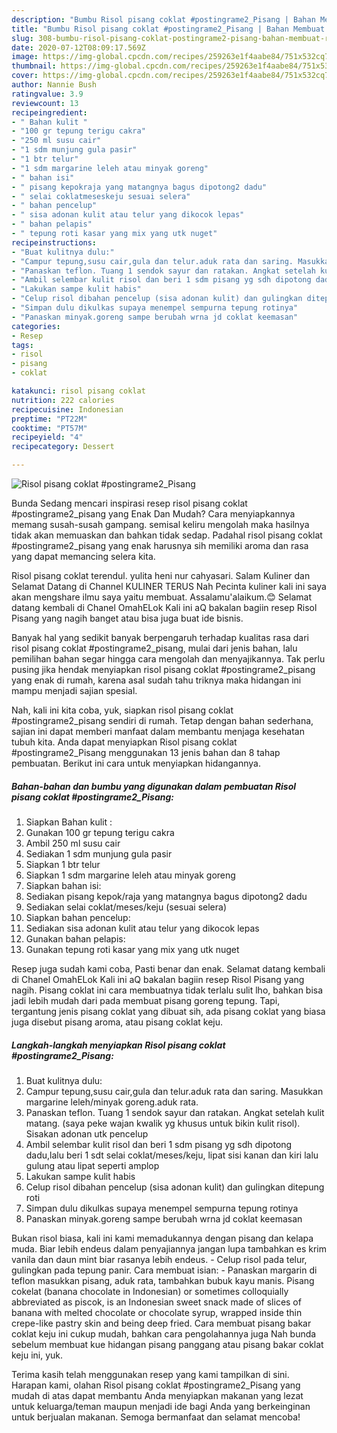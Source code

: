 ```yaml
---
description: "Bumbu Risol pisang coklat #postingrame2_Pisang | Bahan Membuat Risol pisang coklat #postingrame2_Pisang Yang Mudah Dan Praktis"
title: "Bumbu Risol pisang coklat #postingrame2_Pisang | Bahan Membuat Risol pisang coklat #postingrame2_Pisang Yang Mudah Dan Praktis"
slug: 308-bumbu-risol-pisang-coklat-postingrame2-pisang-bahan-membuat-risol-pisang-coklat-postingrame2-pisang-yang-mudah-dan-praktis
date: 2020-07-12T08:09:17.569Z
image: https://img-global.cpcdn.com/recipes/259263e1f4aabe84/751x532cq70/risol-pisang-coklat-postingrame2_pisang-foto-resep-utama.jpg
thumbnail: https://img-global.cpcdn.com/recipes/259263e1f4aabe84/751x532cq70/risol-pisang-coklat-postingrame2_pisang-foto-resep-utama.jpg
cover: https://img-global.cpcdn.com/recipes/259263e1f4aabe84/751x532cq70/risol-pisang-coklat-postingrame2_pisang-foto-resep-utama.jpg
author: Nannie Bush
ratingvalue: 3.9
reviewcount: 13
recipeingredient:
- " Bahan kulit "
- "100 gr tepung terigu cakra"
- "250 ml susu cair"
- "1 sdm munjung gula pasir"
- "1 btr telur"
- "1 sdm margarine leleh atau minyak goreng"
- " bahan isi"
- " pisang kepokraja yang matangnya bagus dipotong2 dadu"
- " selai coklatmeseskeju sesuai selera"
- " bahan pencelup"
- " sisa adonan kulit atau telur yang dikocok lepas"
- " bahan pelapis"
- " tepung roti kasar yang mix yang utk nuget"
recipeinstructions:
- "Buat kulitnya dulu:"
- "Campur tepung,susu cair,gula dan telur.aduk rata dan saring. Masukkan margarine leleh/minyak goreng.aduk rata."
- "Panaskan teflon. Tuang 1 sendok sayur dan ratakan. Angkat setelah kulit matang. (saya peke wajan kwalik yg khusus untuk bikin kulit risol). Sisakan adonan utk pencelup"
- "Ambil selembar kulit risol dan beri 1 sdm pisang yg sdh dipotong dadu,lalu beri 1 sdt selai coklat/meses/keju, lipat sisi kanan dan kiri lalu gulung atau lipat seperti amplop"
- "Lakukan sampe kulit habis"
- "Celup risol dibahan pencelup (sisa adonan kulit) dan gulingkan ditepung roti"
- "Simpan dulu dikulkas supaya menempel sempurna tepung rotinya"
- "Panaskan minyak.goreng sampe berubah wrna jd coklat keemasan"
categories:
- Resep
tags:
- risol
- pisang
- coklat

katakunci: risol pisang coklat 
nutrition: 222 calories
recipecuisine: Indonesian
preptime: "PT22M"
cooktime: "PT57M"
recipeyield: "4"
recipecategory: Dessert

---
```



![Risol pisang coklat #postingrame2_Pisang](https://img-global.cpcdn.com/recipes/259263e1f4aabe84/751x532cq70/risol-pisang-coklat-postingrame2_pisang-foto-resep-utama.jpg)

Bunda Sedang mencari inspirasi resep risol pisang coklat #postingrame2_pisang yang Enak Dan Mudah? Cara menyiapkannya memang susah-susah gampang. semisal keliru mengolah maka hasilnya tidak akan memuaskan dan bahkan tidak sedap. Padahal risol pisang coklat #postingrame2_pisang yang enak harusnya sih memiliki aroma dan rasa yang dapat memancing selera kita.

Risol pisang coklat terendul. yulita heni nur cahyasari. Salam Kuliner dan Selamat Datang di Channel KULINER TERUS Nah Pecinta kuliner kali ini saya akan mengshare ilmu saya yaitu membuat. Assalamu&#39;alaikum.😊 Selamat datang kembali di Chanel OmahELok Kali ini aQ bakalan bagiin resep Risol Pisang yang nagih banget atau bisa juga buat ide bisnis.

Banyak hal yang sedikit banyak berpengaruh terhadap kualitas rasa dari risol pisang coklat #postingrame2_pisang, mulai dari jenis bahan, lalu pemilihan bahan segar hingga cara mengolah dan menyajikannya. Tak perlu pusing jika hendak menyiapkan risol pisang coklat #postingrame2_pisang yang enak di rumah, karena asal sudah tahu triknya maka hidangan ini mampu menjadi sajian spesial.


Nah, kali ini kita coba, yuk, siapkan risol pisang coklat #postingrame2_pisang sendiri di rumah. Tetap dengan bahan sederhana, sajian ini dapat memberi manfaat dalam membantu menjaga kesehatan tubuh kita. Anda dapat menyiapkan Risol pisang coklat #postingrame2_Pisang menggunakan 13 jenis bahan dan 8 tahap pembuatan. Berikut ini cara untuk menyiapkan hidangannya.

<!--inarticleads1-->

##### Bahan-bahan dan bumbu yang digunakan dalam pembuatan Risol pisang coklat #postingrame2_Pisang:

1. Siapkan  Bahan kulit :
1. Gunakan 100 gr tepung terigu cakra
1. Ambil 250 ml susu cair
1. Sediakan 1 sdm munjung gula pasir
1. Siapkan 1 btr telur
1. Siapkan 1 sdm margarine leleh atau minyak goreng
1. Siapkan  bahan isi:
1. Sediakan  pisang kepok/raja yang matangnya bagus dipotong2 dadu
1. Sediakan  selai coklat/meses/keju (sesuai selera)
1. Siapkan  bahan pencelup:
1. Sediakan  sisa adonan kulit atau telur yang dikocok lepas
1. Gunakan  bahan pelapis:
1. Gunakan  tepung roti kasar yang mix yang utk nuget


Resep juga sudah kami coba, Pasti benar dan enak. Selamat datang kembali di Chanel OmahELok Kali ini aQ bakalan bagiin resep Risol Pisang yang nagih. Pisang coklat ini cara membuatnya tidak terlalu sulit lho, bahkan bisa jadi lebih mudah dari pada membuat pisang goreng tepung. Tapi, tergantung jenis pisang coklat yang dibuat sih, ada pisang coklat yang biasa juga disebut pisang aroma, atau pisang coklat keju. 

<!--inarticleads2-->

##### Langkah-langkah menyiapkan Risol pisang coklat #postingrame2_Pisang:

1. Buat kulitnya dulu:
1. Campur tepung,susu cair,gula dan telur.aduk rata dan saring. Masukkan margarine leleh/minyak goreng.aduk rata.
1. Panaskan teflon. Tuang 1 sendok sayur dan ratakan. Angkat setelah kulit matang. (saya peke wajan kwalik yg khusus untuk bikin kulit risol). Sisakan adonan utk pencelup
1. Ambil selembar kulit risol dan beri 1 sdm pisang yg sdh dipotong dadu,lalu beri 1 sdt selai coklat/meses/keju, lipat sisi kanan dan kiri lalu gulung atau lipat seperti amplop
1. Lakukan sampe kulit habis
1. Celup risol dibahan pencelup (sisa adonan kulit) dan gulingkan ditepung roti
1. Simpan dulu dikulkas supaya menempel sempurna tepung rotinya
1. Panaskan minyak.goreng sampe berubah wrna jd coklat keemasan


Bukan risol biasa, kali ini kami memadukannya dengan pisang dan kelapa muda. Biar lebih endeus dalam penyajiannya jangan lupa tambahkan es krim vanila dan daun mint biar rasanya lebih endeus. - Celup risol pada telur, gulingkan pada tepung panir. Cara membuat isian: - Panaskan margarin di teflon masukkan pisang, aduk rata, tambahkan bubuk kayu manis. Pisang cokelat (banana chocolate in Indonesian) or sometimes colloquially abbreviated as piscok, is an Indonesian sweet snack made of slices of banana with melted chocolate or chocolate syrup, wrapped inside thin crepe-like pastry skin and being deep fried. Cara membuat pisang bakar coklat keju ini cukup mudah, bahkan cara pengolahannya juga Nah bunda sebelum membuat kue hidangan pisang panggang atau pisang bakar coklat keju ini, yuk. 

Terima kasih telah menggunakan resep yang kami tampilkan di sini. Harapan kami, olahan Risol pisang coklat #postingrame2_Pisang yang mudah di atas dapat membantu Anda menyiapkan makanan yang lezat untuk keluarga/teman maupun menjadi ide bagi Anda yang berkeinginan untuk berjualan makanan. Semoga bermanfaat dan selamat mencoba!
